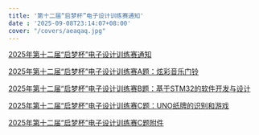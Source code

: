 ```yaml
---
title: '第十二届“启梦杯”电子设计训练赛通知'
date : '2025-09-08T23:14:07+08:00'
cover: "/covers/aeaqaq.jpg"
---
```

<a href="https://www.aea1989.tech/post_files/第十二届“启梦杯”电子设计训练赛通知.pdf" target="_blank">2025年第十二届“启梦杯”电子设计训练赛通知</a>

<a href="https://www.aea1989.tech/post_files/第十二届“启梦杯”电子设计训练赛A题.pdf" target="_blank">2025年第十二届“启梦杯”电子设计训练赛A题：炫彩音乐门铃</a>

<a href="https://www.aea1989.tech/post_files/第十二届“启梦杯”电子设计训练赛B题.pdf" target="_blank">2025年第十二届“启梦杯”电子设计训练赛B题：基于STM32的软件开发与设计</a>

<a href="https://www.aea1989.tech/post_files/第十二届“启梦杯”电子设计训练赛C题.pdf" target="_blank">2025年第十二届“启梦杯”电子设计训练赛C题：UNO纸牌的识别和游戏</a>

<a href="https://www.aea1989.tech/post_files/C题附件.rar" target="_blank">2025年第十二届“启梦杯”电子设计训练赛C题附件</a>

